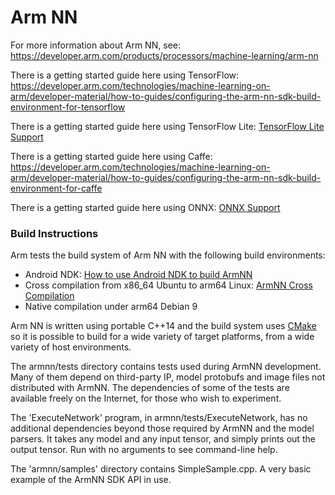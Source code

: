 # Arm NN

For more information about Arm NN, see: <https://developer.arm.com/products/processors/machine-learning/arm-nn>

There is a getting started guide here using TensorFlow: <https://developer.arm.com/technologies/machine-learning-on-arm/developer-material/how-to-guides/configuring-the-arm-nn-sdk-build-environment-for-tensorflow>

There is a getting started guide here using TensorFlow Lite: [TensorFlow Lite Support](src/armnnTfLiteParser/README.md)

There is a getting started guide here using Caffe: <https://developer.arm.com/technologies/machine-learning-on-arm/developer-material/how-to-guides/configuring-the-arm-nn-sdk-build-environment-for-caffe>

There is a getting started guide here using ONNX: [ONNX Support](src/armnnOnnxParser/README.md)

### Build Instructions

Arm tests the build system of Arm NN with the following build environments:

* Android NDK: [How to use Android NDK to build ArmNN](BuildGuideAndroidNDK.md)
* Cross compilation from x86_64 Ubuntu to arm64 Linux: [ArmNN Cross Compilation](BuildGuideCrossCompilation.md)
* Native compilation under arm64 Debian 9

Arm NN is written using portable C++14 and the build system uses [CMake](https://cmake.org/) so it is possible to build for a wide variety of target platforms, from a wide variety of host environments.

The armnn/tests directory contains tests used during ArmNN development. Many of them depend on third-party IP, model protobufs and image files not distributed with ArmNN. The dependencies of some of the tests are available freely on the Internet, for those who wish to experiment.

The 'ExecuteNetwork' program, in armnn/tests/ExecuteNetwork, has no additional dependencies beyond those required by ArmNN and the model parsers. It takes any model and any input tensor, and simply prints out the output tensor. Run with no arguments to see command-line help.

The 'armnn/samples' directory contains SimpleSample.cpp. A very basic example of the ArmNN SDK API in use.
